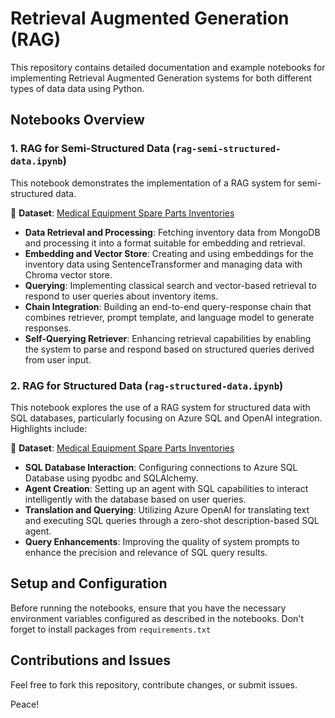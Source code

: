 # Retrieval Augmented Generation (RAG)

This repository contains detailed documentation and example notebooks for implementing Retrieval Augmented Generation systems for both different types of data data using Python.

## Notebooks Overview

### 1. RAG for Semi-Structured Data (`rag-semi-structured-data.ipynb`)

This notebook demonstrates the implementation of a RAG system for semi-structured data.

📑 **Dataset**: [Medical Equipment Spare Parts Inventories](https://www.kaggle.com/datasets/mohdkhidir/medical-equipment-spare-parts-inventories-datasets)

- **Data Retrieval and Processing**: Fetching inventory data from MongoDB and processing it into a format suitable for embedding and retrieval.
- **Embedding and Vector Store**: Creating and using embeddings for the inventory data using SentenceTransformer and managing data with Chroma vector store.
- **Querying**: Implementing classical search and vector-based retrieval to respond to user queries about inventory items.
- **Chain Integration**: Building an end-to-end query-response chain that combines retriever, prompt template, and language model to generate responses.
- **Self-Querying Retriever**: Enhancing retrieval capabilities by enabling the system to parse and respond based on structured queries derived from user input.

### 2. RAG for Structured Data (`rag-structured-data.ipynb`)

This notebook explores the use of a RAG system for structured data with SQL databases, particularly focusing on Azure SQL and OpenAI integration. Highlights include:

📑 **Dataset**: [Medical Equipment Spare Parts Inventories](https://www.kaggle.com/datasets/mohdkhidir/medical-equipment-spare-parts-inventories-datasets)

- **SQL Database Interaction**: Configuring connections to Azure SQL Database using pyodbc and SQLAlchemy.
- **Agent Creation**: Setting up an agent with SQL capabilities to interact intelligently with the database based on user queries.
- **Translation and Querying**: Utilizing Azure OpenAI for translating text and executing SQL queries through a zero-shot description-based SQL agent.
- **Query Enhancements**: Improving the quality of system prompts to enhance the precision and relevance of SQL query results.

## Setup and Configuration

Before running the notebooks, ensure that you have the necessary environment variables configured as described in the notebooks. Don't forget to install packages from `requirements.txt`

## Contributions and Issues

Feel free to fork this repository, contribute changes, or submit issues.

Peace!

